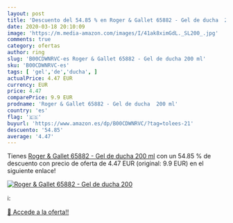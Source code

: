 ```yaml
---
layout: post
title: 'Descuento del 54.85 % en Roger & Gallet 65882 - Gel de ducha  200'
date: 2020-03-18 20:10:09
image: 'https://m.media-amazon.com/images/I/41ak8ximGdL._SL200_.jpg'
comments: true
category: ofertas
author: ring
slug: 'B00CDWNRVC-es Roger & Gallet 65882 - Gel de ducha 200 ml'
sku: 'B00CDWNRVC-es'
tags: [ 'gel','de','ducha', ]
actualPrice: 4.47 EUR
currency: EUR
price: 4.47
comparePrice: 9.9 EUR
prodname: 'Roger & Gallet 65882 - Gel de ducha  200 ml'
country: 'es'
flag: '🇪🇸'
buyurl: 'https://www.amazon.es/dp/B00CDWNRVC/?tag=tolees-21'
descuento: '54.85'
average: '4.47'
---
```


Tienes [Roger & Gallet 65882 - Gel de ducha  200 ml](https://www.amazon.es/dp/B00CDWNRVC/?tag=tolees-21) con un 54.85 % de descuento con precio de oferta de 4.47 EUR (original: 9.9 EUR) en el siguiente enlace!

[![Roger & Gallet 65882 - Gel de ducha  200](https://m.media-amazon.com/images/I/41ak8ximGdL._SL200_.jpg)](https://www.amazon.es/dp/B00CDWNRVC/?tag=tolees-21)

ℹ️:


[🛒 Accede a la oferta!!](https://www.amazon.es/dp/B00CDWNRVC/?tag=tolees-21)
